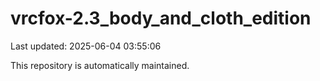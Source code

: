 # vrcfox-2.3_body_and_cloth_edition

Last updated: 2025-06-04 03:55:06

This repository is automatically maintained.
